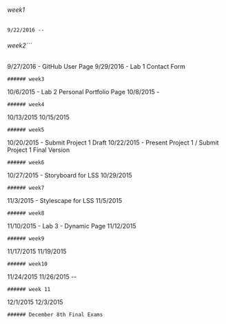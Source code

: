 ###### week1
```
9/22/2016 --
```
###### week2```
9/27/2016 - GitHub User Page
9/29/2016 - Lab 1 Contact Form
```
###### week3
```
10/6/2015 - Lab 2 Personal Portfolio Page
10/8/2015 -
```
###### week4
```
10/13/2015
10/15/2015
```
###### week5
```
10/20/2015 - Submit Project 1 Draft
10/22/2015 - Present Project 1 / Submit Project 1 Final Version
```
###### week6
```
10/27/2015 - Storyboard for LSS
10/29/2015
```
###### week7
```
11/3/2015 - Stylescape for LSS
11/5/2015
```
###### week8
```
11/10/2015 - Lab 3 - Dynamic Page
11/12/2015
```
###### week9
```
11/17/2015
11/19/2015
```
###### week10
```
11/24/2015
11/26/2015 --
```
###### week 11
```
12/1/2015
12/3/2015
```
###### December 8th Final Exams 










































































































































































































